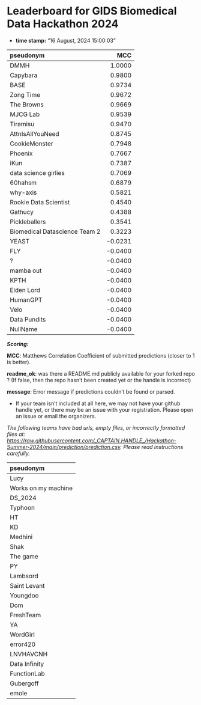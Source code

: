 # Leaderboard for GIDS Biomedical Data Hackathon 2024

-   **time stamp:** “16 August, 2024 15:00:03”

| pseudonym                     |     MCC |
|:------------------------------|--------:|
| DMMH                          |  1.0000 |
| Capybara                      |  0.9800 |
| BASE                          |  0.9734 |
| Zong Time                     |  0.9672 |
| The Browns                    |  0.9669 |
| MJCG Lab                      |  0.9539 |
| Tiramisu                      |  0.9470 |
| AttnIsAllYouNeed              |  0.8745 |
| CookieMonster                 |  0.7948 |
| Phoenix                       |  0.7667 |
| iKun                          |  0.7387 |
| data science girlies          |  0.7069 |
| 60hahsm                       |  0.6879 |
| why-axis                      |  0.5821 |
| Rookie Data Scientist         |  0.4540 |
| Gathucy                       |  0.4388 |
| Pickleballers                 |  0.3541 |
| Biomedical Datascience Team 2 |  0.3223 |
| YEAST                         | -0.0231 |
| FLY                           | -0.0400 |
| ?                             | -0.0400 |
| mamba out                     | -0.0400 |
| KPTH                          | -0.0400 |
| Elden Lord                    | -0.0400 |
| HumanGPT                      | -0.0400 |
| Velo                          | -0.0400 |
| Data Pundits                  | -0.0400 |
| NullName                      | -0.0400 |

***Scoring:***

**MCC**: Matthews Correlation Coefficient of submitted predictions
(closer to 1 is better).

**readme_ok**: was there a README.md publicly available for your forked
repo ? (If false, then the repo hasn’t been created yet or the handle is
incorrect)

**message**: Error message if predictions couldn’t be found or parsed.

-   If your team isn’t included at all here, we may not have your github
    handle yet, or there may be an issue with your registration. Please
    open an issue or email the organizers.

*The following teams have bad urls, empty files, or incorrectly
formatted files at:
<https://raw.githubusercontent.com/_CAPTAIN.HANDLE_/Hackathon-Summer-2024/main/prediction/prediction.csv>.
Please read instructions carefully.*

| pseudonym           |
|:--------------------|
| Lucy                |
| Works on my machine |
| DS_2024             |
| Typhoon             |
| HT                  |
| KD                  |
| Medhini             |
| Shak                |
| The game            |
| PY                  |
| Lambsord            |
| Saint Levant        |
| Youngdoo            |
| Dom                 |
| FreshTeam           |
| YA                  |
| WordGirl            |
| error420            |
| LNVHAVCNH           |
| Data Infinity       |
| FunctionLab         |
| Gubergoff           |
| emole               |
